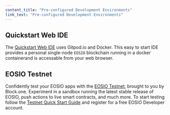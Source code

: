 ```yaml
---
content_title: "Pre-configured Development Environments"
link_text: "Pre-configured Development Environments"
---
```


## Quickstart Web IDE

The [Quickstart Web IDE](10_gitpod.md) uses Gitpod.io and Docker. This easy to start IDE provides a personal single-node `EOSIO` blockchain running in a docker containerand is accessable from your web browser.

## EOSIO Testnet

Confidently test your EOSIO apps with the [EOSIO Testnet](20_testnet.md), brought to you by Block.one. Experiment in a sandbox running the latest stable release of EOSIO, push actions to live smart contracts, and much more. To start testing follow the [Testnet Quick Start Guide](../70_quick-start-guides/10_testnet-quickstart-guide) and register for a free EOSIO Developer account.
